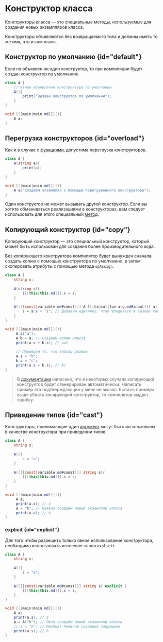 # Конструктор класса

[](https://www.angelcode.com/angelscript/sdk/docs/manual/doc_script_class_construct.html)

Конструкторы класса — это специальные методы, используемые для создания новых экземпляров класса.

Конструкторы объявляются без возвращаемого типа и должны иметь то же имя, что и сам класс.

## Конструктор по умолчанию {id="default"}

Если не объявлен ни один конструктор, то при компиляции будет создан конструктор по умолчанию.

```C#
class A {
    // Явное объявление конструктора по умолчанию
    A(){
        print("Вызван конструктор по умолчанию");
    }
}

void [[[main|main.md]]](){
    A a;
}
```

## Перегрузка конструкторов {id="overload"}

Как и в случае с [функциями](fun-overload.md), допустима перегрузка конструкторов.

```C#
class A {   
    A(string a){
        print(a);
    }
}

void [[[main|main.md]]](){
    A a("Создаём экземпляр с помощью перегруженного конструктора");
}
```

Один конструктор не может вызывать другой конструктор. Если вы хотите обмениваться реализациями в конструкторах, вам
следует использовать для этого специальный [метод](class-method.md).

## Копирующий конструктор {id="copy"}

Копирующий конструктор — это специальный конструктор, который может быть использован для создания более
производительного кода.

Без копирующего конструктора компилятор будет вынужден сначала создать копию с помощью конструктора по умолчанию, а
затем скопировать атрибуты с помощью метода `opAssign`.

```C#
class A {
    string s;
    
    A(string s){
        [[[this|this.md]]].s = s;
    }
    
    A([[[const|variable.md#const]]] A [[[&inout|fun-arg.md#inout]]] a) {
        s = a.s + "1"; // Добавим единичку, чтоб убедиться в вызове конструктора
    } 
}

void [[[main|main.md]]](){
     A a("a");
     A b = a; // Создаём копию класса
     print(a.s + b.s); // aa1
     
     // Проверям то, что классы разные
     a.s = "b";
     b.s = "c";
     print(a.s + b.s); // bc
}
```

> В
> [документации](https://www.angelcode.com/angelscript/sdk/docs/manual/doc_script_class_construct.html#doc_script_class_construct_auto)
> написано, что в некоторых случаях копирующий конструктор будет сгенерирован автоматически. Написать пример это
> подтверждающий у меня не вышло.
> Если из примера выше убрать копирующий конструктор, то компилятор выдаст ошибку.

## Приведение типов {id="cast"}

Конструкторы, принимающие один [аргумент](fun-arg.md) могут быть использованы в качестве конструктора при приведении
типов.

```C#
class A {
    string s;
    
    A(){
        s = "a";
    }
    
    A([[[const|variable.md#const]]] string s){
        [[[this|this.md]]].s = s;
    } 
}

void [[[main|main.md]]](){
     A a;
     print(a.s); // a
     a = "b"; // Неявно создаём новый экземпляр класса 
     print(a.s); // b     
}
```

### explicit {id="explicit"}

Для того чтобы разрешить только явное использование конструктора, необходимо использовать ключевое слово `explicit`.

```C#
class A {
    string s;
    
    A(){
        s = "a";
    }
    
    A([[[const|variable.md#const]]] string s) explicit {
        [[[this|this.md]]].s = s;
    } 
}

void [[[main|main.md]]](){
    A a;
    print(a.s); // a
    a = A("b"); // Явно создаём новый экземпляр класса
    // a = "b"; // Ошибка! Неявное создание запрещено 
    print(a.s); // b     
}
```

